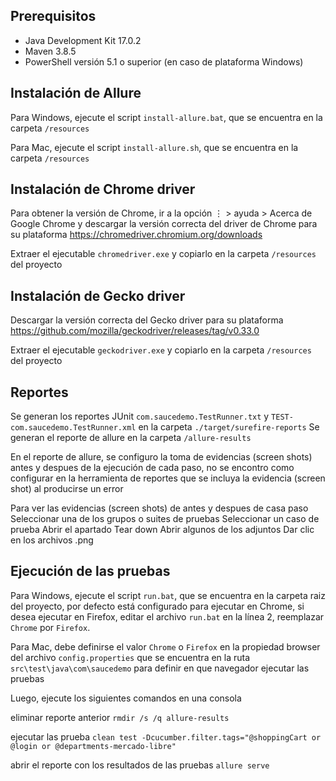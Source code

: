 ## Prerequisitos
+ Java Development Kit 17.0.2
+ Maven 3.8.5
+ PowerShell versión 5.1 o superior (en caso de plataforma Windows)

## Instalación de Allure

Para Windows, ejecute el script `install-allure.bat`, que se encuentra en la carpeta `/resources`

Para Mac, ejecute el script `install-allure.sh`, que se encuentra en la carpeta `/resources` 

## Instalación de Chrome driver

Para obtener la versión de Chrome, ir a la opción ⋮ > ayuda > Acerca de Google Chrome y descargar la versión correcta del  driver de Chrome para su plataforma https://chromedriver.chromium.org/downloads 

Extraer el ejecutable `chromedriver.exe` y copiarlo en la carpeta `/resources` del proyecto

## Instalación de Gecko driver

Descargar la versión correcta del Gecko driver para su plataforma https://github.com/mozilla/geckodriver/releases/tag/v0.33.0 

Extraer el ejecutable `geckodriver.exe` y copiarlo en la carpeta `/resources` del proyecto

## Reportes

Se generan los reportes JUnit `com.saucedemo.TestRunner.txt` y `TEST-com.saucedemo.TestRunner.xml` en la carpeta `./target/surefire-reports`
Se generan el reporte de allure en la carpeta `/allure-results`

En el reporte de allure, se configuro la toma de evidencias (screen shots) antes y despues de la ejecución de cada paso, no se encontro como configurar en la herramienta de reportes que se incluya la evidencia (screen shot) al producirse un error 

Para ver las evidencias (screen shots) de antes y despues de casa paso 
Seleccionar una de los grupos o suites de pruebas
Seleccionar un caso de prueba
Abrir el apartado Tear down
Abrir algunos de los adjuntos 
Dar clic en los archivos .png 

## Ejecución de las pruebas

Para Windows, ejecute el script `run.bat`, que se encuentra en la carpeta raiz del proyecto, por defecto está configurado para ejecutar en Chrome, si desea ejecutar en Firefox, editar el archivo `run.bat` en la línea 2, reemplazar `Chrome` por `Firefox`. 


Para Mac, debe definirse el valor `Chrome` o `Firefox` en la propiedad browser del archivo `config.properties` que se encuentra en la ruta `src\test\java\com\saucedemo` para definir en que navegador ejecutar las pruebas 


Luego, ejecute los siguientes comandos en una consola 

eliminar reporte anterior
`rmdir /s /q allure-results`

ejecutar las prueba
`clean test -Dcucumber.filter.tags="@shoppingCart or @login or @departments-mercado-libre"` 

abrir el reporte con los resultados de las pruebas
`allure serve`





